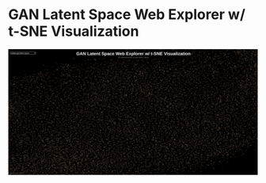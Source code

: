 # GAN Latent Space Web Explorer w/ t-SNE Visualization

[![gan-latent-space-web-explorer](index4.png?raw=true)](https://www.google.com)
